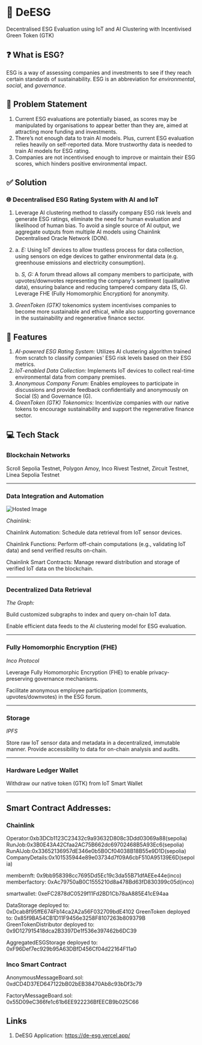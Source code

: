 # 🌱 DeESG

Decentralised ESG Evaluation using IoT and AI Clustering with Incentivised Green Token (GTK)

## ❓ What is ESG?

ESG is a way of assessing companies and investments to see if they reach certain standards of sustainability. ESG is an abbreviation for _environmental_, _social_, and _governance_.

## 📌 Problem Statement

1. Current ESG evaluations are potentially biased, as scores may be manipulated by organisations to appear better than they are, aimed at attracting more funding and investments.
2. There’s not enough data to train AI models. Plus, current ESG evaluation relies heavily on self-reported data. More trustworthy data is needed to train AI models for ESG rating.
3. Companies are not incentivised enough to improve or maintain their ESG scores, which hinders positive environmental impact.

## ✅ Solution

### 🌐 Decentralised ESG Rating System with AI and IoT

1. Leverage AI clustering method to classify company ESG risk levels and generate ESG ratings, eliminate the need for human evaluation and likelihood of human bias. To avoid a single source of AI output, we aggregate outputs from multiple AI models using Chainlink Decentralised Oracle Network (DON).
2. a. _E:_ Using IoT devices to allow trustless process for data collection, using sensors on edge devices to gather environmental data (e.g. greenhouse emissions and electricity consumption).

   b. _S, G:_ A forum thread allows all company members to participate, with upvotes/downvotes representing the company's sentiment (qualitative data), ensuring balance and reducing tampered company data (S, G). Leverage FHE (Fully Homomorphic Encryption) for anonymity.

3. _GreenToken (GTK)_ tokenomics system incentivises companies to become more sustainable and ethical, while also supporting governance in the sustainability and regenerative finance sector.

## 🚀 Features

1. _AI-powered ESG Rating System:_ Utilizes AI clustering algorithm trained from scratch to classify companies' ESG risk levels based on their ESG metrics.
2. _IoT-enabled Data Collection:_ Implements IoT devices to collect real-time environmental data from company premises.
3. _Anonymous Company Forum:_ Enables employees to participate in discussions and provide feedback confidentially and anonymously on Social (S) and Governance (G).
4. _GreenToken (GTK) Tokenomics:_ Incentivize companies with our native tokens to encourage sustainability and support the regenerative finance sector.

## 💻 Tech Stack

### Blockchain Networks

Scroll Sepolia Testnet, Polygon Amoy, Inco Rivest Testnet, Zircuit Testnet, Linea Sepolia Testnet

---

### Data Integration and Automation

![Hosted Image](https://cdn.discordapp.com/attachments/1202039467003887626/1307509965963001856/Chainlink-architecture.jpg?ex=673a910c&is=67393f8c&hm=3a1acbcd56288af5403c7a7774416bf0a7729a5ea6e90ebab239b0a59faf323b& "Chainlink Architecture")

_Chainlink:_

Chainlink Automation: Schedule data retrieval from IoT sensor devices.

Chainlink Functions: Perform off-chain computations (e.g., validating IoT data) and send verified results on-chain.

Chainlink Smart Contracts: Manage reward distribution and storage of verified IoT data on the blockchain.

---

### Decentralized Data Retrieval

_The Graph:_

Build customized subgraphs to index and query on-chain IoT data.

Enable efficient data feeds to the AI clustering model for ESG evaluation.

---

### Fully Homomorphic Encryption (FHE)

_Inco Protocol_

Leverage Fully Homomorphic Encryption (FHE) to enable privacy-preserving governance mechanisms.

Facilitate anonymous employee participation (comments, upvotes/downvotes) in the ESG forum.

---

### Storage

_IPFS_

Store raw IoT sensor data and metadata in a decentralized, immutable manner.
Provide accessibility to data for on-chain analysis and audits.

---

### Hardware Ledger Wallet

Withdraw our native token (GTK) from IoT Smart Wallet

---

## Smart Contract Addresses:

### Chainlink

Operator:0xb3DCb1123C23432c9a93632D808c3Ddd03069a88(sepolia)
RunJob:0x3B0E43A42Cfaa2AC75B662dc69702468B5A93Ec6(sepolia)
RunAIJob:0x33652136957dE346e0b5B0Cf04038B18B55e9D1D(sepolia)
CompanyDetails:0x101535944e89e03734d7f09A6cbF510A95139E6D(sepolia)

membernft: 0x9bb958398cc7695Dd5Ec19c3da55B71dfAEEe44e(inco)
memberfactory: 0xAc79750aB0C1555210d8a478Bd63fD830399c05d(inco)

smartwallet: 0xeFC2878dC0529f11Fd2BD1Cb78aA885E41cE94aa

DataStorage deployed to: 0xDcab8f95ffE674Fb14ca2A2a56F032709bdE4102
GreenToken deployed to: 0x85f9BA54CB1D11F9456e3258F8107263b809379B
GreenTokenDistributor deployed to: 0x9D127915418dca2B3397De1f536e397462b6DC39

AggregatedESGStorage deployed to: 0xF96Def7ec929b95A63DBfD456Cf04d22164F11a0

### Inco Smart Contract

AnonymousMessageBoard.sol: 0xdCD4D37ED647122bB02bEB38470Ab8c93bDf3c79

FactoryMessageBoard.sol: 0x55D09eC366fe1c61b6EE922236BfEECB9b025C66

## Links

1. DeESG Application: https://de-esg.vercel.app/
